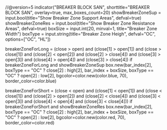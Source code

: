 //@version=5
indicator("BREAKER BLOCK SAN", shorttitle="BREAKER BLOCK SAN", overlay=true, max_boxes_count=20)
showBreakerZoneSup = input.bool(title="Show Breaker Zone Support Areas", defval=true)
showBreakerZoneRes = input.bool(title="Show Breaker Zone Resistance Areas", defval=true)
boxSize = input.int(20, minval=1, title="Breaker Zone Width")
boxType = input.string(title="Breaker Zone Heigh", defval="OC", options=["OC", "HL"])

breakerZoneForLong =  (close > open) and (close[1] > open[1]) and (close > close[1]) and (close[2] < open[2]) and (close[2] > close[4]) and (close[3] > open[3]) and (close[4] > open[4]) and (close[3] > close[4])
if breakerZoneForLong and showBreakerZoneSup
    box.new(bar_index[2], boxType == "OC" ? close[2] : high[2], bar_index + boxSize, boxType == "OC" ? open[2] : low[2], bgcolor=color.new(color.blue, 70), border_color=color.blue)

breakerZoneForShort =  (close < open) and (close[1] < open[1]) and (close < close[1]) and (close[2] > open[2]) and (close[2] < close[4]) and (close[3] < open[3]) and (close[4] < open[4] and (close[3] < close[4]))
if breakerZoneForShort and showBreakerZoneRes
    box.new(bar_index[2], boxType == "OC" ? close[2] : high[2], bar_index + boxSize, boxType == "OC" ? open[2] : low[2], bgcolor=color.new(color.red, 70), border_color=color.red)
